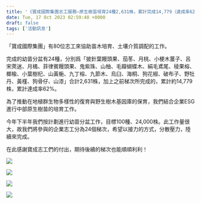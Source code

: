 ```yaml
---
title: '《寶成國際集團志工服務—原生樹苗培育24種2,631株，累計完成14,779（達成率62%）》2023/10/17'
date: Tue, 17 Oct 2023 02:59:48 +0000
draft: false
tags: ['活動訊息']
---
```


「寶成國際集團」有80位志工來協助苗木培育、土壤介質調配的工作。

完成的幼苗分盆有24種，分別爲「披針葉饅頭果、茄苳、月桃、小梗木薑子、呂宋莢迷、月橘、菲律賓饅頭果、鬼紫珠、山柚、毛瓣蝴蝶木、絹毛鳶尾、稜果榕、榔楡、小葉樹杞、山黃梔、九丁榕、九節木、烏臼、海桐、狗花椒、破布子、野牡丹、黃槿、狗骨仔、山漆」合計2,631株，加上之前梯次所完成的，累計約14,779株，累計達成率62%。

為了推動在地植群生物多樣性的復育與野生樹木基因庫的保育，我們結合企業ESG進行中部原生樹苗的培育工作。

今年下半年我們按計劃進行幼苗分盆工作，目標100種、24,000株。此工作量很大，故我們將參與的企業志工分為24個梯次，希望以接力的方式，分散壓力，陸續來完成。

在此感謝寶成志工們的付出，期待後續的梯次也能順順利利！

![](https://www.reforestation.tw/wp-content/uploads/2023/11/1017寶成6-1-1024x768.jpg)

![](blob:https://www.reforestation.tw/fb41206c-342d-4b84-9203-ed8611de80fd)

![](blob:https://www.reforestation.tw/bd404ca6-b28a-4b01-842b-ac783206883c)

![](https://www.reforestation.tw/wp-content/uploads/2023/11/1017寶成3-1-1024x768.jpg)